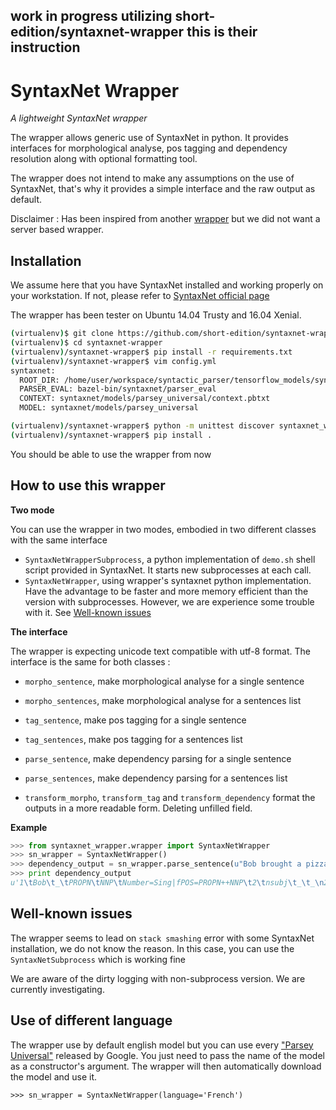 
work in progress utilizing short-edition/syntaxnet-wrapper
this is their instruction
----------------------------------

# SyntaxNet Wrapper

*A lightweight SyntaxNet wrapper*

The wrapper allows generic use of SyntaxNet in python. It provides interfaces for morphological analyse, pos tagging and dependency resolution along with optional formatting tool.

The wrapper does not intend to make any assumptions on the use of SyntaxNet, that's why it provides a simple interface and the raw output as default.

Disclaimer : Has been inspired from another [wrapper](https://github.com/JoshData/parsey-mcparseface-server) but we did not want a server based wrapper.

## Installation

We assume here that you have SyntaxNet installed and working properly on your workstation. If not, please refer to [SyntaxNet official page](https://github.com/tensorflow/models/tree/master/syntaxnet)

The wrapper has been tester on Ubuntu 14.04 Trusty and 16.04 Xenial.

```bash
(virtualenv)$ git clone https://github.com/short-edition/syntaxnet-wrapper.git
(virtualenv)$ cd syntaxnet-wrapper
(virtualenv)/syntaxnet-wrapper$ pip install -r requirements.txt
(virtualenv)/syntaxnet-wrapper$ vim config.yml
syntaxnet:
  ROOT_DIR: /home/user/workspace/syntactic_parser/tensorflow_models/syntaxnet
  PARSER_EVAL: bazel-bin/syntaxnet/parser_eval
  CONTEXT: syntaxnet/models/parsey_universal/context.pbtxt
  MODEL: syntaxnet/models/parsey_universal

(virtualenv)/syntaxnet-wrapper$ python -m unittest discover syntaxnet_wrapper
(virtualenv)/syntaxnet-wrapper$ pip install .
```
You should be able to use the wrapper from now

## How to use this wrapper

**Two mode**

You can use the wrapper in two modes, embodied in two different classes with the same interface
* `SyntaxNetWrapperSubprocess`, a python implementation of `demo.sh` shell script provided in SyntaxNet. It starts new subprocesses at each call.
* `SyntaxNetWrapper`, using wrapper's syntaxnet python implementation. Have the advantage to be faster and more memory efficient than the version with subprocesses. However, we are experience some trouble with it. See [Well-known issues](https://github.com/short-edition/syntaxnet-wrapper/tree/develop#well-known-issues)

**The interface**

The wrapper is expecting unicode text compatible with utf-8 format.
The interface is the same for both classes :
* `morpho_sentence`, make morphological analyse for a single sentence
* `morpho_sentences`, make morphological analyse for a sentences list
* `tag_sentence`, make pos tagging for a single sentence
* `tag_sentences`, make pos tagging for a sentences list
* `parse_sentence`, make dependency parsing for a single sentence
* `parse_sentences`, make dependency parsing for a sentences list

* `transform_morpho`, `transform_tag` and `transform_dependency` format the outputs in a more readable form. Deleting unfilled field.


**Example**

```python
>>> from syntaxnet_wrapper.wrapper import SyntaxNetWrapper
>>> sn_wrapper = SyntaxNetWrapper()
>>> dependency_output = sn_wrapper.parse_sentence(u"Bob brought a pizza to Alice")
>>> print dependency_output
u'1\tBob\t_\tPROPN\tNNP\tNumber=Sing|fPOS=PROPN++NNP\t2\tnsubj\t_\t_\n2\tbrought\t_\tVERB\tVBD\tMood=Ind|Tense=Past|VerbForm=Fin|fPOS=VERB++VBD\t0\tROOT\t_\t_\n3\ta\t_\tDET\tDT\tDefinite=Ind|PronType=Art|fPOS=DET++DT\t4\tdet\t_\t_\n4\tpizza\t_\tNOUN\tNN\tNumber=Sing|fPOS=NOUN++NN\t2\tdobj\t_\t_\n5\tto\t_\tADP\tIN\tfPOS=ADP++IN\t6\tcase\t_\t_\n6\tAlice\t_\tPROPN\tNNP\tNumber=Sing|fPOS=PROPN++NNP\t4\tnmod\t_\t_\n\n'
```

## Well-known issues

The wrapper seems to lead on `stack smashing` error with some SyntaxNet installation, we do not know the reason. In this case, you can use the `SyntaxNetSubprocess` which is working fine

We are aware of the dirty logging with non-subprocess version. We are currently investigating.

## Use of different language

The wrapper use by default english model but you can use every ["Parsey Universal"](https://github.com/tensorflow/models/blob/master/syntaxnet/g3doc/universal.md) released by Google. You just need to pass the name of the model as a constructor's argument. The wrapper will then automatically download the model and use it.

`>>> sn_wrapper = SyntaxNetWrapper(language='French')`
